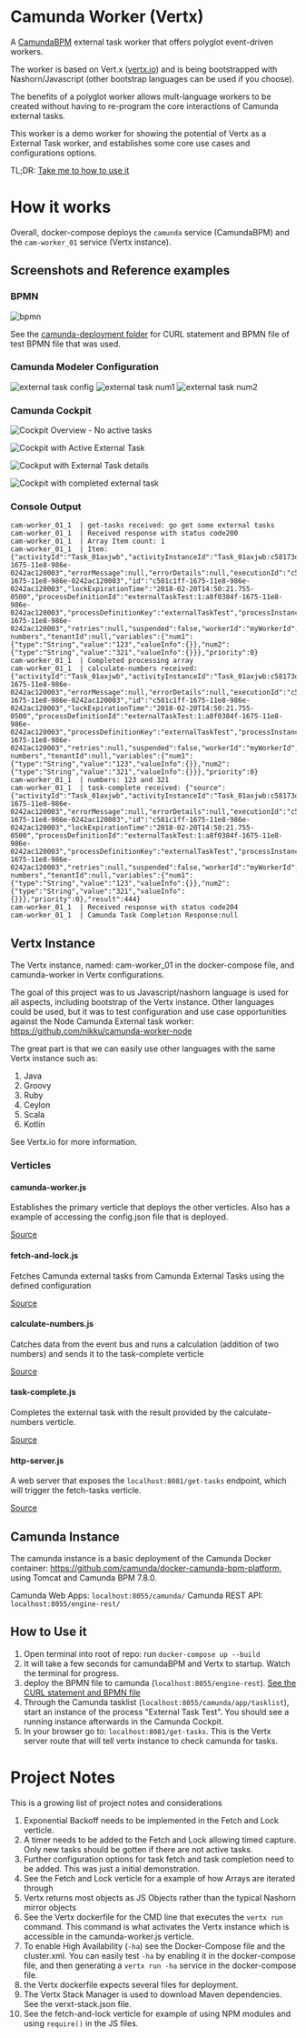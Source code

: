 # Camunda Worker (Vertx)

A [CamundaBPM](http://camunda.org) external task worker that offers polyglot event-driven workers.

The worker is based on Vert.x ([vertx.io](http://vertx.io)) and is being bootstrapped with Nashorn/Javascript (other bootstrap languages can be used if you choose).

The benefits of a polyglot worker allows mult-language workers to be created without having to re-program the core interactions of Camunda external tasks.

This worker is a demo worker for showing the potential of Vertx as a External Task worker, and establishes some core use cases and configurations options.

TL;DR: [Take me to how to use it](#how-to-use-it)

# How it works

Overall, docker-compose deploys the `camunda` service (CamundaBPM) and the `cam-worker_01` service (Vertx instance).

## Screenshots and Reference examples

### BPMN

![bpmn](./docs/camunda-deployment/external-task-test.png)

See the [camunda-deployment folder](./docs/camunda-deployment/external-task-test.bpmn) for CURL statement and BPMN file of test BPMN file that was used.

### Camunda Modeler Configuration

![external task config](./docs/camunda-modeler/modeler-external-task.png)
![external task num1](./docs/camunda-modeler/modeler-num1.png)
![external task num2](./docs/camunda-modeler/modeler-num2.png)

### Camunda Cockpit
![Cockpit Overview - No active tasks](./docs/camunda-cockpit/cockpit-overview.png)

![Cockpit with Active External Task](./docs/camunda-cockpit/cockpit-active-external-task-overview.png)

![Cockput with External Task details](./docs/camunda-cockpit/cockpit-active-external-task-instance.png)

![Cockpit with completed external task](./docs/camunda-cockpit/cockpit-completed-external-task-instance.png)

### Console Output

```
cam-worker_01_1  | get-tasks received: go get some external tasks
cam-worker_01_1  | Received response with status code200
cam-worker_01_1  | Array Item count: 1
cam-worker_01_1  | Item: {"activityId":"Task_01axjwb","activityInstanceId":"Task_01axjwb:c58173d9-1675-11e8-986e-0242ac120003","errorMessage":null,"errorDetails":null,"executionId":"c58173d8-1675-11e8-986e-0242ac120003","id":"c581c1ff-1675-11e8-986e-0242ac120003","lockExpirationTime":"2018-02-20T14:50:21.755-0500","processDefinitionId":"externalTaskTest:1:a8f0384f-1675-11e8-986e-0242ac120003","processDefinitionKey":"externalTaskTest","processInstanceId":"c580fea6-1675-11e8-986e-0242ac120003","retries":null,"suspended":false,"workerId":"myWorkerId","topicName":"calculate-numbers","tenantId":null,"variables":{"num1":{"type":"String","value":"123","valueInfo":{}},"num2":{"type":"String","value":"321","valueInfo":{}}},"priority":0}
cam-worker_01_1  | Completed processing array
cam-worker_01_1  | calculate-numbers received: {"activityId":"Task_01axjwb","activityInstanceId":"Task_01axjwb:c58173d9-1675-11e8-986e-0242ac120003","errorMessage":null,"errorDetails":null,"executionId":"c58173d8-1675-11e8-986e-0242ac120003","id":"c581c1ff-1675-11e8-986e-0242ac120003","lockExpirationTime":"2018-02-20T14:50:21.755-0500","processDefinitionId":"externalTaskTest:1:a8f0384f-1675-11e8-986e-0242ac120003","processDefinitionKey":"externalTaskTest","processInstanceId":"c580fea6-1675-11e8-986e-0242ac120003","retries":null,"suspended":false,"workerId":"myWorkerId","topicName":"calculate-numbers","tenantId":null,"variables":{"num1":{"type":"String","value":"123","valueInfo":{}},"num2":{"type":"String","value":"321","valueInfo":{}}},"priority":0}
cam-worker_01_1  | numbers: 123 and 321
cam-worker_01_1  | task-complete received: {"source":{"activityId":"Task_01axjwb","activityInstanceId":"Task_01axjwb:c58173d9-1675-11e8-986e-0242ac120003","errorMessage":null,"errorDetails":null,"executionId":"c58173d8-1675-11e8-986e-0242ac120003","id":"c581c1ff-1675-11e8-986e-0242ac120003","lockExpirationTime":"2018-02-20T14:50:21.755-0500","processDefinitionId":"externalTaskTest:1:a8f0384f-1675-11e8-986e-0242ac120003","processDefinitionKey":"externalTaskTest","processInstanceId":"c580fea6-1675-11e8-986e-0242ac120003","retries":null,"suspended":false,"workerId":"myWorkerId","topicName":"calculate-numbers","tenantId":null,"variables":{"num1":{"type":"String","value":"123","valueInfo":{}},"num2":{"type":"String","value":"321","valueInfo":{}}},"priority":0},"result":444}
cam-worker_01_1  | Received response with status code204
cam-worker_01_1  | Camunda Task Completion Response:null
```


## Vertx Instance

The Vertx instance, named: cam-worker_01 in the docker-compose file, and camunda-worker in Vertx configurations.

The goal of this project was to us Javascript/nashorn language is used for all aspects, including bootstrap of the Vertx instance.  Other languages could be used, but it was to test configuration and use case opportunities against the Node Camunda External task worker: https://github.com/nikku/camunda-worker-node

The great part is that we can easily use other languages with the same Vertx instance such as:

1. Java
1. Groovy
1. Ruby
1. Ceylon
1. Scala
1. Kotlin

See Vertx.io for more information.


### Verticles

#### camunda-worker.js

Establishes the primary verticle that deploys the other verticles.
Also has a example of accessing the config.json file that is deployed.

[Source](./worker/camunda-worker.js)

#### fetch-and-lock.js

Fetches Camunda external tasks from Camunda External Tasks using the defined configuration

[Source](./worker/verticles/fetch-tasks/fetch-and-lock.js)

#### calculate-numbers.js

Catches data from the event bus and runs a calculation (addition of two numbers) and sends it to the task-complete verticle 

[Source](./worker/verticles/process-calculate-numbers/calculate-numbers.js)

#### task-complete.js

Completes the external task with the result provided by the calculate-numbers verticle.

[Source](./worker/verticles/task-complete/task-complete.js)

#### http-server.js

A web server that exposes the `localhost:8081/get-tasks` endpoint, which will trigger the fetch-tasks verticle.

[Source](./worker/verticles/http-server/httpserver.js)

## Camunda Instance

The camunda instance is a basic deployment of the Camunda Docker container: https://github.com/camunda/docker-camunda-bpm-platform, using Tomcat and Camunda BPM 7.8.0.

Camunda Web Apps: `localhost:8055/camunda/`
Camunda REST API: `localhost:8055/engine-rest/`


## How to Use it

1. Open terminal into root of repo: run `docker-compose up --build`
1. It will take a few seconds for camundaBPM and Vertx to startup.  Watch the terminal for progress.
1. deploy the BPMN file to camunda (`localhost:8055/engine-rest`).  [See the CURL statement and BPMN file](./docs/camunda-deployment)
1. Through the Camunda tasklist (`localhost:8055/camunda/app/tasklist`), start an instance of the process "External Task Test".  You should see a running instance afterwards in the Camunda Cockpit.
1. In your browser go to: `localhost:8081/get-tasks`.  This is the Vertx server route that will tell vertx instance to check camunda for tasks.


# Project Notes

This is a growing list of project notes and considerations

1. Exponential Backoff needs to be implemented in the Fetch and Lock verticle.
1. A timer needs to be added to the Fetch and Lock allowing timed capture.  Only new tasks should be gotten if there are not active tasks.
1. Further configuration options for task fetch and task completion need to be added.  This was just a initial demonstration.
1. See the Fetch and Lock verticle for a example of how Arrays are iterated through
1. Vertx returns most objects as JS Objects rather than the typical Nashorn mirror objects
1. See the Vertx dockerfile for the CMD line that executes the `vertx run` command.  This command is what activates the Vertx instance which is accessible in the camunda-worker.js verticle.
1. To enable High Availability (`-ha`) see the Docker-Compose file and the cluster.xml.  You can easily test `-ha` by enabling it in the docker-compose file, and then generating a `vertx run -ha` service in the docker-compose file.
1. the Vertx dockerfile expects several files for deployment.
1. The Vertx Stack Manager is used to download Maven dependencies.  See the verxt-stack.json file.
1. See the fetch-and-lock verticle for example of using NPM modules and using `require()` in the JS files.



